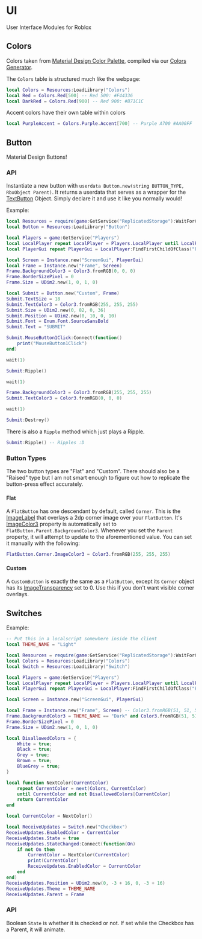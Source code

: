 # UI
User Interface Modules for Roblox


## Colors
Colors taken from [Material Design Color Palette](https://material.io/guidelines/style/color.html#color-color-palette), compiled via our [Colors Generator](https://github.com/RoStrap/UI/blob/master/Colors%20Generator.md).

The `Colors` table is structured much like the webpage:
```lua
local Colors = Resources:LoadLibrary("Colors")
local Red = Colors.Red[500] -- Red 500: #F44336
local DarkRed = Colors.Red[900] -- Red 900: #B71C1C
```
Accent colors have their own table within colors
```lua
local PurpleAccent = Colors.Purple.Accent[700] -- Purple A700 #AA00FF
```

## Button
Material Design Buttons!

### API
Instantiate a new button with `userdata Button.new(string BUTTON_TYPE, RbxObject Parent)`. It returns a userdata that serves as a wrapper for the [TextButton](http://wiki.roblox.com/index.php?title=API:Class/TextButton) Object. Simply declare it and use it like you normally would!

Example:
```lua
local Resources = require(game:GetService("ReplicatedStorage"):WaitForChild("Resources"))
local Button = Resources:LoadLibrary("Button")

local Players = game:GetService("Players")
local LocalPlayer repeat LocalPlayer = Players.LocalPlayer until LocalPlayer or not wait()
local PlayerGui repeat PlayerGui = LocalPlayer:FindFirstChildOfClass("PlayerGui") until PlayerGui or not wait()

local Screen = Instance.new("ScreenGui", PlayerGui)
local Frame = Instance.new("Frame", Screen)
Frame.BackgroundColor3 = Color3.fromRGB(0, 0, 0)
Frame.BorderSizePixel = 0
Frame.Size = UDim2.new(1, 0, 1, 0)

local Submit = Button.new("Custom", Frame)
Submit.TextSize = 18
Submit.TextColor3 = Color3.fromRGB(255, 255, 255)
Submit.Size = UDim2.new(0, 82, 0, 36)
Submit.Position = UDim2.new(0, 10, 0, 10)
Submit.Font = Enum.Font.SourceSansBold
Submit.Text = "SUBMIT"

Submit.MouseButton1Click:Connect(function()
	print("MouseButton1Click")
end)

wait(1)

Submit:Ripple()

wait(1)

Frame.BackgroundColor3 = Color3.fromRGB(255, 255, 255)
Submit.TextColor3 = Color3.fromRGB(0, 0, 0)

wait(1)

Submit:Destroy()
```
There is also a `Ripple` method which just plays a Ripple.
```lua
Submit:Ripple() -- Ripples :D
```

### Button Types
The two button types are "Flat" and "Custom". There should also be a "Raised" type but I am not smart enough to figure out how to replicate the button-press effect accurately.

#### Flat
A `FlatButton` has one descendant by default, called `Corner`. This is the [ImageLabel](http://wiki.roblox.com/index.php?title=API:Class/ImageLabel) that overlays a 2dp corner image over your `FlatButton`. It's [ImageColor3](http://wiki.roblox.com/index.php?title=API:Class/GuiObject/ImageColor3) property is automatically set to `FlatButton.Parent.BackgroundColor3`. Whenever you set the `Parent` property, it will attempt to update to the aforementioned value. You can set it manually with the following:
```lua
FlatButton.Corner.ImageColor3 = Color3.fromRGB(255, 255, 255)
```

#### Custom
A `CustomButton` is exactly the same as a `FlatButton`, except its `Corner` object has its [ImageTransparency](http://wiki.roblox.com/index.php?title=API:Class/GuiObject/ImageTransparency) set to 0. Use this if you don't want visible corner overlays.

## Switches
Example:
```lua
-- Put this in a localscript somewhere inside the client
local THEME_NAME = "Light"

local Resources = require(game:GetService("ReplicatedStorage"):WaitForChild("Resources"))
local Colors = Resources:LoadLibrary("Colors")
local Switch = Resources:LoadLibrary("Switch")

local Players = game:GetService("Players")
local LocalPlayer repeat LocalPlayer = Players.LocalPlayer until LocalPlayer or not wait()
local PlayerGui repeat PlayerGui = LocalPlayer:FindFirstChildOfClass("PlayerGui") until PlayerGui or not wait()

local Screen = Instance.new("ScreenGui", PlayerGui)

local Frame = Instance.new("Frame", Screen) -- Color3.fromRGB(51, 51, 51)
Frame.BackgroundColor3 = THEME_NAME == "Dark" and Color3.fromRGB(51, 51, 51) or THEME_NAME == "Light" and Colors.White or error("Invalid THEME_NAME")
Frame.BorderSizePixel = 0
Frame.Size = UDim2.new(1, 0, 1, 0)

local DisallowedColors = {
	White = true;
	Black = true;
	Grey = true;
	Brown = true;
	BlueGrey = true;
}

local function NextColor(CurrentColor)
	repeat CurrentColor = next(Colors, CurrentColor)
	until CurrentColor and not DisallowedColors[CurrentColor]
	return CurrentColor
end

local CurrentColor = NextColor()

local ReceiveUpdates = Switch.new("Checkbox")
ReceiveUpdates.EnabledColor = CurrentColor
ReceiveUpdates.State = true
ReceiveUpdates.StateChanged:Connect(function(On)
	if not On then
		CurrentColor = NextColor(CurrentColor)
		print(CurrentColor)
		ReceiveUpdates.EnabledColor = CurrentColor
	end
end)
ReceiveUpdates.Position = UDim2.new(0, -3 + 16, 0, -3 + 16)
ReceiveUpdates.Theme = THEME_NAME
ReceiveUpdates.Parent = Frame
```
### API
Boolean `State` is whether it is checked or not. If set while the Checkbox has a Parent, it will animate.
